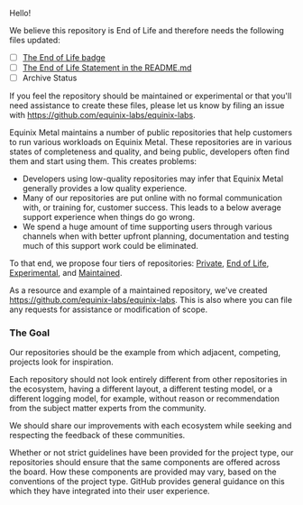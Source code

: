 Hello!

We believe this repository is End of Life and therefore needs the following files updated:

* [ ] [The End of Life badge](https://github.com/equinix-labs/equinix-labs/blob/main/glossary.md#experimental-badge)
* [ ] [The End of Life Statement in the README.md](https://github.com/equinix-labs/equinix-labs/blob/main/glossary.md#experimental-statement)
* [ ] Archive Status

If you feel the repository should be maintained or experimental or that you'll need assistance to create these files, please let us know by filing an issue with <https://github.com/equinix-labs/equinix-labs>.

Equinix Metal maintains a number of public repositories that help customers to run various workloads on Equinix Metal. These repositories are in various states of completeness and quality, and being public, developers often find them and start using them. This creates problems:

* Developers using low-quality repositories may infer that Equinix Metal generally provides a low quality experience.
* Many of our repositories are put online with no formal communication with, or training for, customer success. This leads to a below average support experience when things do go wrong.
* We spend a huge amount of time supporting users through various channels when with better upfront planning, documentation and testing much of this support work could be eliminated.

To that end, we propose four tiers of repositories: [Private](https://github.com/equinix-labs/equinix-labs#private-tier-minimum-requirements), [End of Life](https://github.com/equinix-labs/equinix-labs#end-of-life-tier-minimum-requirements), [Experimental](https://github.com/equinix-labs/equinix-labs#experimental-tier-minimum-requirements), and [Maintained](https://github.com/equinix-labs/equinix-labs#maintained-tier-minimum-requirements).

As a resource and example of a maintained repository, we've created <https://github.com/equinix-labs/equinix-labs>. This is also where you can file any requests for assistance or modification of scope.

### The Goal

Our repositories should be the example from which adjacent, competing, projects look for inspiration.

Each repository should not look entirely different from other repositories in the ecosystem, having a different layout, a different testing model, or a different logging model, for example, without reason or recommendation from the subject matter experts from the community.

We should share our improvements with each ecosystem while seeking and respecting the feedback of these communities.

Whether or not strict guidelines have been provided for the project type, our repositories should ensure that the same components are offered across the board. How these components are provided may vary, based on the conventions of the project type. GitHub provides general guidance on this which they have integrated into their user experience.
